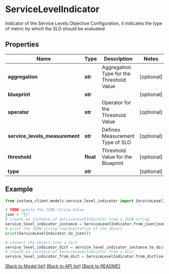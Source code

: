 # ServiceLevelIndicator

Indicator of the Service Levels Objective Configuration, it indicates the type of metric by which the SLO should be evaluated

## Properties

Name | Type | Description | Notes
------------ | ------------- | ------------- | -------------
**aggregation** | **str** | Aggregation Type for the Threshold Value | [optional] 
**blueprint** | **str** |  | [optional] 
**operator** | **str** | Operator for the Threshold Value | [optional] 
**service_levels_measurement** | **str** | Defines Measurement Type of SLO | [optional] 
**threshold** | **float** | Threshold Value for the Blueprint | [optional] 
**type** | **str** |  | [optional] 

## Example

```python
from instana_client.models.service_level_indicator import ServiceLevelIndicator

# TODO update the JSON string below
json = "{}"
# create an instance of ServiceLevelIndicator from a JSON string
service_level_indicator_instance = ServiceLevelIndicator.from_json(json)
# print the JSON string representation of the object
print(ServiceLevelIndicator.to_json())

# convert the object into a dict
service_level_indicator_dict = service_level_indicator_instance.to_dict()
# create an instance of ServiceLevelIndicator from a dict
service_level_indicator_from_dict = ServiceLevelIndicator.from_dict(service_level_indicator_dict)
```
[[Back to Model list]](../README.md#documentation-for-models) [[Back to API list]](../README.md#documentation-for-api-endpoints) [[Back to README]](../README.md)


